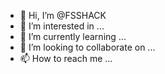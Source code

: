 - 👋 Hi, I’m @FSSHACK
- 👀 I’m interested in ...
- 🌱 I’m currently learning ...
- 💞️ I’m looking to collaborate on ...
- 📫 How to reach me ...

<!---
FSSHACK/FSSHACK is a ✨ special ✨ repository because its `README.md` (this file) appears on your GitHub profile.
You can click the Preview link to take a look at your changes.
--->
